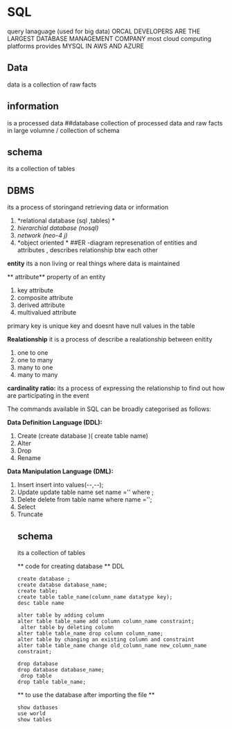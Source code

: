 # SQL
query lanaguage (used for big data)
ORCAL DEVELOPERS ARE THE LARGEST DATABASE MANAGEMENT COMPANY
most cloud computing platforms provides MYSQL IN AWS AND AZURE 

##  Data 
data is a collection of raw facts 
## information 
is a processed data 
##database
collection of processed data and raw facts in large volumne / collection of schema 
## schema 
its a collection of tables 
## DBMS
its a process of storingand retrieving data or information 
  1. *relational database (sql ,tables) *
  2. *hierarchial database (nosql)*
  3. *network (neo-4 j)*
  4. *object oriented *
##ER -diagram 
represenation of entities and attributes , describes relationship btw each other 

**entity**
its a non living or real things where data is maintained 

** attribute**
property of an entity 
1. key attribute 
2. composite attribute 
3. derived attribute 
4. multivalued attribute 

primary key is unique key and doesnt have null values in the table

**Realationship**
it is a process of describe a realationship between enitity 
1. one to one
2. one to many
3. many to one
4. many to many 

**cardinality ratio:**
its a process of expressing the relationship to find out how are participating in the event 
 
The commands available in SQL can be broadly categorised as follows:

**Data Definition Language (DDL):**

1. Create  (create database )( create table name)
2. Alter
3. Drop
4. Rename

**Data Manipulation Language (DML):**

1. Insert  insert into <table name> values(--,--);
2. Update  update table name set name ='' where ;
3. Delete  delete from table name where name ='';
4. Select
5. Truncate

## schema 
its a collection of tables 

** code for creating database ** DDL
```
create database ;
create databse database_name;
create table;
create table table_name(column_name datatype key);
desc table name

alter table by adding column
alter table table_name add column column_name constraint;
 alter table by deleting column
alter table table_name drop column column_name;
alter table by changing an existing column and constraint
alter table table_name change old_column_name new_column_name constraint;

drop database
drop database database_name;
 drop table
drop table table_name;
```

** to use the database after importing the file **
```
show datbases
use world
show tables
```

